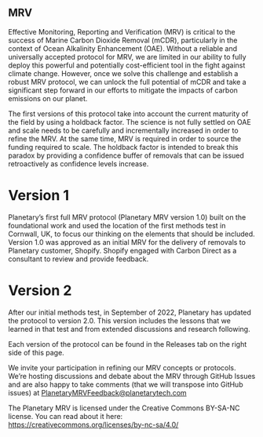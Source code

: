 ## MRV
Effective Monitoring, Reporting and Verification (MRV) is critical to the success of Marine Carbon Dioxide Removal (mCDR), particularly in the context of Ocean Alkalinity Enhancement (OAE). Without a reliable and universally accepted protocol for MRV, we are limited in our ability to fully deploy this powerful and potentially cost-efficient tool in the fight against climate change. However, once we solve this challenge and establish a robust MRV protocol, we can unlock the full potential of mCDR and take a significant step forward in our efforts to mitigate the impacts of carbon emissions on our planet.

The first versions of this protocol take into account the current maturity of the field by using a holdback factor. The science is not fully settled on OAE and scale needs to be carefully and incrementally increased in order to refine the MRV. At the same time, MRV is required in order to source the funding required to scale. The holdback factor is intended to break this paradox by providing a confidence buffer of removals that can be issued retroactively as confidence levels increase. 

# Version 1
Planetary’s first full MRV protocol (Planetary MRV version 1.0) built on the foundational work and used the location of the first methods test in Cornwall, UK, to focus our thinking on the elements that should be included. Version 1.0 was approved as an initial MRV for the delivery of removals to Planetary customer, Shopify. Shopify engaged with Carbon Direct as a consultant to review and provide feedback. 

# Version 2
After our initial methods test, in September of 2022, Planetary has updated the protocol to version 2.0. This version includes the lessons that we learned in that test and from extended discussions and research following. 

Each version of the protocol can be found in the Releases tab on the right side of this page. 

We invite  your participation in refining our MRV concepts or protocols. We’re hosting discussions and debate about the MRV through GitHub Issues and are also happy to take comments (that we will transpose into GitHub issues) at PlanetaryMRVFeedback@planetarytech.com


The Planetary MRV is licensed under the Creative Commons BY-SA-NC license. You can read about it here: https://creativecommons.org/licenses/by-nc-sa/4.0/
